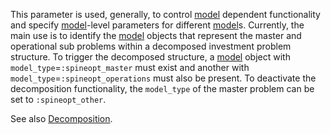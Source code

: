 This parameter is used, generally, to control [model](@ref) dependent functionality and specify [model](@ref)-level parameters for different [model](@ref)s. Currently, the main use is to identify the [model](@ref) objects that represent the master and operational sub problems within a decomposed investment problem structure. To trigger the decomposed structure, a [model](@ref) object with `model_type`=`:spineopt_master` must exist and another with `model_type`=`:spineopt_operations` must also be present. To deactivate the decomposition functionality, the `model_type` of the master problem can be set to `:spineopt_other`.

See also [Decomposition](@ref).